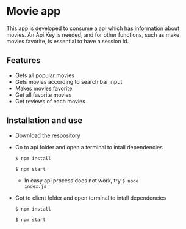 # Movie app

This app is developed to consume a api which has information about movies. An Api Key is needed, and for other functions, such as make movies favorite, is essential to have a session id.

## Features

- Gets all popular movies
- Gets movies according to search bar input
- Makes movies favorite
- Get all favorite movies
- Get reviews of each movies

## Installation and use

- Download the respository
- Go to api folder and open a terminal to intall dependencies

  <code>$ npm install</code>
  
  <code>$ npm start</code>
  
   - In casy api process does not work, try <code>$ node index.js</code>
  
- Got to client folder and open terminal to intall dependencies

  <code>$ npm install</code>
  
  <code>$ npm start</code>
  
 
